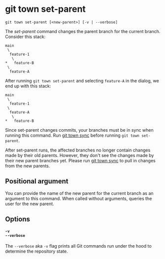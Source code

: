 # git town set-parent

```command-summary
git town set-parent [<new-parent>] [-v | --verbose]
```

The _set-parent_ command changes the parent branch for the current branch.
Consider this stack:

```
main
 \
  feature-1
   \
*   feature-B
 \
  feature-A
```

After running `git town set-parent` and selecting `feature-A` in the dialog, we
end up with this stack:

```
main
 \
  feature-1
 \
  feature-A
   \
*   feature-B
```

Since set-parent changes commits, your branches must be in sync when running
this command. Run [git town sync](sync.md) before running `git town set-parent`.

After set-parent runs, the affected branches no longer contain changes made by
their old parents. However, they don't see the changes made by their new parent
branches yet. Please run [git town sync](sync.md) to pull in changes from the
new parents.

## Positional argument

You can provide the name of the new parent for the current branch as an argument
to this command. When called without arguments, queries the user for the new
parent.

## Options

#### `-v`<br>`--verbose`

The `--verbose` aka `-v` flag prints all Git commands run under the hood to
determine the repository state.
